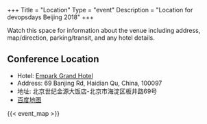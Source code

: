 +++
Title = "Location"
Type = "event"
Description = "Location for devopsdays Beijing 2018"
+++

<p></p>

Watch this space for information about the venue including address, map/direction, parking/transit, and any hotel details.


<h2>Conference Location</h2>

* Hotel: <a href="http://www.empark.com.cn/beijing/">Empark Grand Hotel</a>
* Address: 69 Banjing Rd, Haidian Qu, China, 100097
* 地址: 北京世纪金源大饭店-北京市海淀区板井路69号
* <a href="http://map.baidu.com/?shareurl=1&poiShareUid=1816533449feda1dfa2d619e">百度地图</a>

<p></p>
<!-- Uncomment this only if you have set the coordinates for your location in the config yaml. Get Latitude and Longitude of a Point: http://itouchmap.com/latlong.html -->
{{< event_map >}}